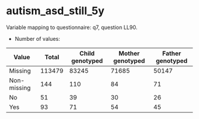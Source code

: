# autism_asd_still_5y
Variable mapping to questionnaire: q7, question LL90.
- Number of values:

| Value | Total | Child genotyped | Mother genotyped | Father genotyped |
| ----- | ----- | --------------- | ---------------- | ---------------- |
| Missing | 113479 | 83245 | 71685 | 50147 |
| Non-missing | 144 | 110 | 84 | 71 |
| No | 51 | 39 | 30 |26 |
| Yes | 93 | 71 | 54 |45 |



